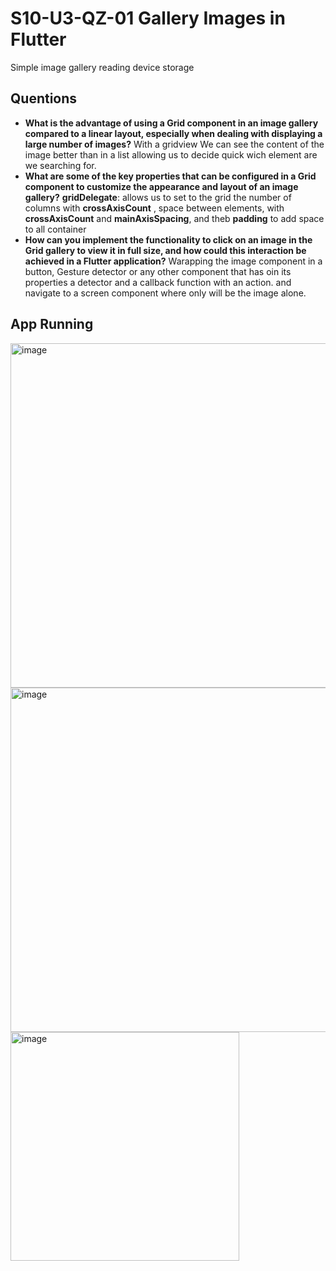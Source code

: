 # S10-U3-QZ-01  Gallery Images  in Flutter

Simple image gallery reading device storage

## Quentions
- **What is the advantage of using a Grid component in an image gallery compared to a linear layout, especially when dealing with displaying a large number of images?**
  With a gridview We can see the content of the image better than in a list allowing us to decide quick wich element are we searching for.
- **What are some of the key properties that can be configured in a Grid component to customize the appearance and layout of an image gallery?**
  **gridDelegate**:  allows us to set to the grid the number of columns with **crossAxisCount** , space between elements, with **crossAxisCount** and **mainAxisSpacing**, and theb **padding** to add space to all container
- **How can you implement the functionality to click on an image in the Grid gallery to view it in full size, and how could this interaction be achieved in a Flutter application?**
  Warapping the image component in a button, Gesture detector or any other component that has oin its properties a detector and a callback function with an action. and navigate to a screen component where only will be the image alone.

## App Running

<img width="551" alt="image" src="https://github.com/Noel-S/S10-U3-QZ-01-/assets/30371531/aa2205f8-5201-4888-a975-1ccdf73a3622">

<img width="551" alt="image" src="https://github.com/Noel-S/S10-U3-QZ-01-/assets/30371531/7ebe25ef-350c-485d-bcb4-60783a054f41">

<img width="366" alt="image" src="https://github.com/Noel-S/S10-U3-QZ-01-/assets/30371531/ed7724c8-784b-40c2-8c00-60fa89821610">

